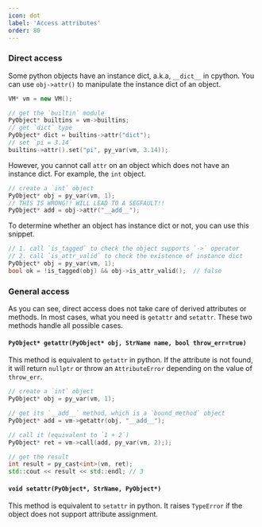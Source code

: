 ```yaml
---
icon: dot
label: 'Access attributes'
order: 80
---
```


### Direct access

Some python objects have an instance dict, a.k.a, `__dict__` in cpython.
You can use `obj->attr()` to manipulate the instance dict of an object.

```cpp
VM* vm = new VM();

// get the `builtin` module
PyObject* builtins = vm->builtins;
// get `dict` type
PyObject* dict = builtins->attr("dict");
// set `pi = 3.14`
builtins->attr().set("pi", py_var(vm, 3.14));
```

However, you cannot call `attr` on an object which does not have an instance dict.
For example, the `int` object.

```cpp
// create a `int` object
PyObject* obj = py_var(vm, 1);
// THIS IS WRONG!! WILL LEAD TO A SEGFAULT!!
PyObject* add = obj->attr("__add__");
```

To determine whether an object has instance dict or not, you can use this snippet.

```cpp
// 1. call `is_tagged` to check the object supports `->` operator
// 2. call `is_attr_valid` to check the existence of instance dict
PyObject* obj = py_var(vm, 1);
bool ok = !is_tagged(obj) && obj->is_attr_valid();  // false
```

### General access

As you can see, direct access does not take care of derived attributes or methods.
In most cases, what you need is `getattr` and `setattr`.
These two methods handle all possible cases.

#### `PyObject* getattr(PyObject* obj, StrName name, bool throw_err=true)`

This method is equivalent to `getattr` in python.
If the attribute is not found, it will return `nullptr`
or throw an `AttributeError` depending on the value of `throw_err`.

```cpp
// create a `int` object
PyObject* obj = py_var(vm, 1);

// get its `__add__` method, which is a `bound_method` object
PyObject* add = vm->getattr(obj, "__add__");

// call it (equivalent to `1 + 2`)
PyObject* ret = vm->call(add, py_var(vm, 2););

// get the result
int result = py_cast<int>(vm, ret);
std::cout << result << std::endl; // 3
```

#### `void setattr(PyObject*, StrName, PyObject*)`

This method is equivalent to `setattr` in python.
It raises `TypeError` if the object does not support attribute assignment.